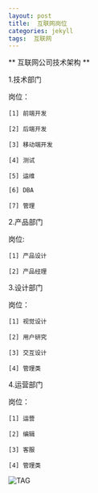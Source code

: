 ```yaml
---
layout: post
title:  互联网岗位
categories: jekyll
tags:  互联网
---
```


** 互联网公司技术架构 **

1.技术部门 

岗位：

    [1] 前端开发
    
    [2] 后端开发  

    [3] 移动端开发

    [4] 测试

    [5] 运维

    [6] DBA

    [7] 管理

2.产品部门

岗位:

    [1] 产品设计
     
    [2] 产品经理

3.设计部门

岗位：

    [1] 视觉设计
    
    [2] 用户研究
    
    [3] 交互设计
    
    [4] 管理类

4.运营部门

岗位：

    [1] 运营
    
    [2] 编辑
    
    [3] 客服
    
    [4] 管理类

![TAG](https://gozhe.github.io/images/岗位架构.png)